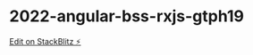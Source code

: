 # 2022-angular-bss-rxjs-gtph19

[Edit on StackBlitz ⚡️](https://stackblitz.com/edit/2022-angular-bss-rxjs-gtph19)